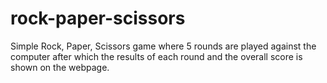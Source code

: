 # rock-paper-scissors

Simple Rock, Paper, Scissors game where 5 rounds are played against the computer after which the results of each round and the overall score is shown on the webpage.
